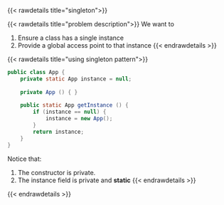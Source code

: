 {{< rawdetails title="singleton">}}

{{< rawdetails title="problem description">}}
We want to
1. Ensure a class has a single instance
2. Provide a global access point to that instance
{{< endrawdetails >}}


{{< rawdetails title="using singleton pattern">}}

```java
public class App {
	private static App instance = null;
	
	private App () { }
	
	public static App getInstance () {
		if (instance == null) {
			instance = new App();
		}
		return instance;
	}
}
```


Notice that:
1. The constructor is private.
2. The instance field is private and **static**
{{< endrawdetails >}}


{{< endrawdetails >}}
